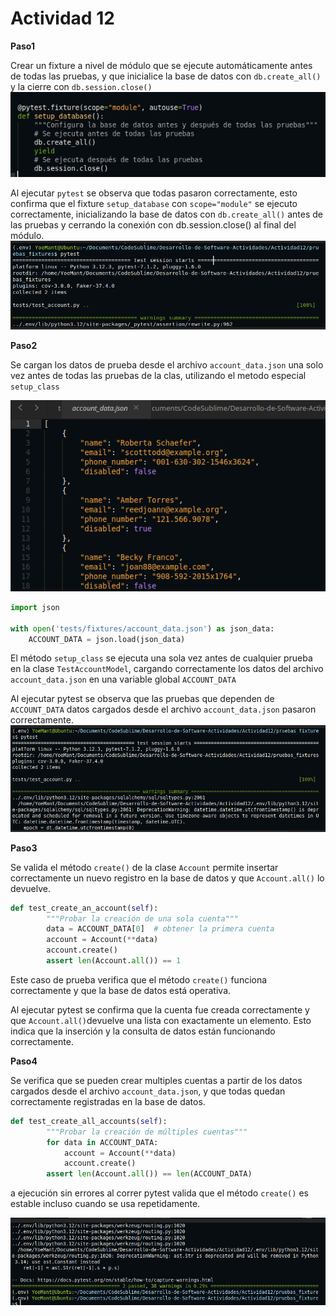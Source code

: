 # Actividad 12

**Paso1**

Crear un fixture a nivel de módulo que se ejecute automáticamente antes de todas las pruebas, y que inicialice la base de datos con `db.create_all()` y la cierre con `db.session.close()`
![Descripción](Imagenes/py2.png)

Al ejecutar `pytest` se observa que todas pasaron correctamente, esto confirma que el fixture `setup_database` con `scope="module"` se ejecuto correctamente, inicializando la base de datos con `db.create_all()` antes de las pruebas y cerrando la conexión con db.session.close() al final del módulo. 
![Descripción](Imagenes/py1.png)


**Paso2**

Se cargan los datos de prueba desde el archivo `account_data.json` una solo vez antes de todas
las pruebas de la clas, utilizando el metodo especial `setup_class`

![Descripción](Imagenes/py3.png)

```python
import json

with open('tests/fixtures/account_data.json') as json_data:
    ACCOUNT_DATA = json.load(json_data)
```

El método `setup_class` se ejecuta una sola vez antes de cualquier prueba en la clase `TestAccountModel`, cargando correctamente los datos del archivo `account_data.json` en una variable global `ACCOUNT_DATA`

Al ejecutar pytest se observa que las pruebas que dependen de `ACCOUNT_DATA` datos cargados desde el archivo `account_data.json` pasaron correctamente.
![Descripción](Imagenes/py4.png)

**Paso3**

Se valida el método `create()` de la clase `Account` permite insertar correctamente un nuevo registro en la base de datos y que `Account.all()` lo devuelve.

```python
def test_create_an_account(self):
        """Probar la creación de una sola cuenta"""
        data = ACCOUNT_DATA[0]  # obtener la primera cuenta
        account = Account(**data)
        account.create()
        assert len(Account.all()) == 1
```
Este caso de prueba verifica que el método `create()` funciona correctamente y que la base de datos está operativa.

Al ejecutar pytest se confirma que la cuenta fue creada correctamente y que `Account.all()`devuelve una lista con exactamente un elemento. Esto indica que la inserción y la consulta de datos están funcionando correctamente.

**Paso4**

Se verifica que se pueden crear multiples cuentas a partir de los datos cargados desde el archivo `account_data.json`, y que todas quedan correctamente registradas en la base de datos.

```python
def test_create_all_accounts(self):
        """Probar la creación de múltiples cuentas"""
        for data in ACCOUNT_DATA:
            account = Account(**data)
            account.create()
        assert len(Account.all()) == len(ACCOUNT_DATA)
```
a ejecución sin errores al correr pytest valida que el método `create()` es estable incluso cuando se usa repetidamente.

![Descripción](Imagenes/py5.png)
